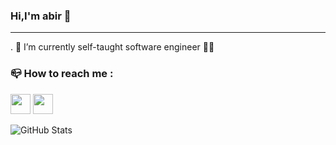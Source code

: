 ### Hi,I'm abir 👋
_________________________________________________________________________________________________________________________________________________________

. 🔭 I’m currently self-taught software engineer 👩‍💻 

### 📪 How to reach me :
<img height="32" width="32" src="https://cdn.simpleicons.org/twitter" /> <img height="32" width="32" src="https://cdn.simpleicons.org/instagram/#E4405F" />





![GitHub Stats](https://github-readme-stats.vercel.app/api?username=abiroua20&theme=radical)

